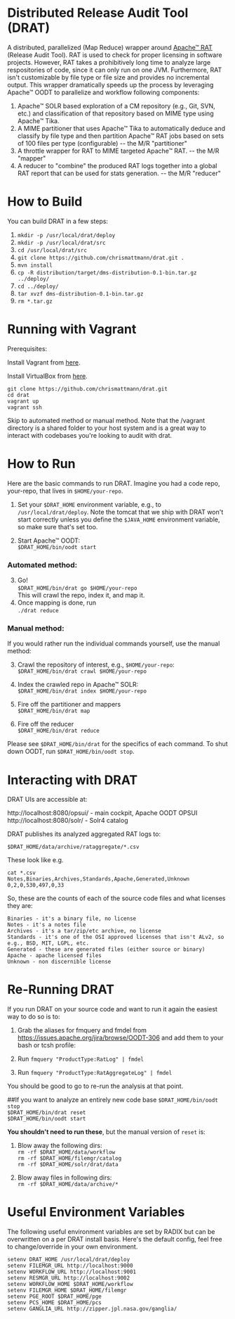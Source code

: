 Distributed Release Audit Tool (DRAT)
====

A distributed, parallelized (Map Reduce) wrapper around [Apache&trade; RAT](http://creadur.apache.org/rat/) (Release Audit Tool). RAT is used to check for proper licensing in software projects. However, RAT takes a prohibitively long time to analyze large respositories of code, since it can only run on one JVM. Furthermore, RAT isn't customizable by file type or file size and provides no incremental output. This wrapper dramatically speeds up the process by leveraging Apache&trade; OODT to parallelize and workflow following components:

1. Apache&trade; SOLR based exploration of a CM repository (e.g., Git, SVN, etc.) and classification of that repository based on MIME type using Apache&trade; Tika.
2. A MIME partitioner that uses Apache&trade; Tika to automatically deduce and classify by file type and then partition Apache&trade; RAT jobs based on sets of 100 files per type (configurable) -- the M/R "partitioner"
3. A throttle wrapper for RAT to MIME targeted Apache&trade; RAT. -- the M/R "mapper"
4. A reducer to "combine" the produced RAT logs together into a global RAT report that can be used for stats generation. -- the M/R "reducer"

How to Build
===
You can build DRAT in a few steps:

1. `mkdir -p /usr/local/drat/deploy`
2. `mkdir -p /usr/local/drat/src`
3. `cd /usr/local/drat/src`
4. `git clone https://github.com/chrismattmann/drat.git .`
5. `mvn install`
6. `cp -R distribution/target/dms-distribution-0.1-bin.tar.gz ../deploy/`
7. `cd ../deploy/`
8. `tar xvzf dms-distribution-0.1-bin.tar.gz`
9. `rm *.tar.gz`

Running with Vagrant
===

Prerequisites:

Install Vagrant from [here](http://www.vagrantup.com/).

Install VirtualBox from [here](https://www.virtualbox.org/).

```
git clone https://github.com/chrismattmann/drat.git
cd drat
vagrant up
vagrant ssh
```

Skip to automated method or manual method. Note that the /vagrant directory is a shared 
folder to your host system and is a great way to interact with codebases you're looking to 
audit with drat.



How to Run
===
Here are the basic commands to run DRAT. Imagine you had a code repo, your-repo, that lives in `$HOME/your-repo`.

1. Set your `$DRAT_HOME` environment variable, e.g., to `/usr/local/drat/deploy`.
   Note the tomcat that we ship with DRAT won't start correctly unless you define 
   the `$JAVA_HOME` environment variable, so make sure that's set too.

2. Start Apache&trade; OODT:  
   `$DRAT_HOME/bin/oodt start`

### Automated method:
3. Go!  
   `$DRAT_HOME/bin/drat go $HOME/your-repo`  
   This will crawl the repo, index it, and map it.  
4. Once mapping is done, run  
   `./drat reduce`

### Manual method:
If you would rather run the individual commands yourself, use the manual method:

3. Crawl the repository of interest, e.g., `$HOME/your-repo`:  
   `$DRAT_HOME/bin/drat crawl $HOME/your-repo`

4. Index the crawled repo in Apache&trade; SOLR:  
   `$DRAT_HOME/bin/drat index $HOME/your-repo`

5. Fire off the partitioner and mappers  
   `$DRAT_HOME/bin/drat map`

6. Fire off the reducer  
   `$DRAT_HOME/bin/drat reduce`

Please see `$DRAT_HOME/bin/drat` for the specifics of each command. To shut down OODT, run `$DRAT_HOME/bin/oodt stop`.
   
Interacting with DRAT
==
DRAT UIs are accessible at:

http://localhost:8080/opsui/ - main cockpit, Apache OODT OPSUI  
http://localhost:8080/solr/ - Solr4 catalog  

DRAT publishes its analyzed aggregated RAT logs to:

`$DRAT_HOME/data/archive/rataggregate/*.csv`

These look like e.g.

```
cat *.csv
Notes,Binaries,Archives,Standards,Apache,Generated,Unknown
0,2,0,530,497,0,33
```

So, these are the counts of each of the source code files and what licenses they are:

```
Binaries - it's a binary file, no license
Notes - it's a notes file
Archives - it's a tar/zip/etc archive, no license
Standards - it's one of the OSI approved licenses that isn't ALv2, so e.g., BSD, MIT, LGPL, etc.
Generated - these are generated files (either source or binary)
Apache - apache licensed files
Unknown - non discernible license
```

Re-Running DRAT 
==
If you run DRAT on your source code and want to run it again the easiest way to do so is to:

1. Grab the aliases for fmquery and fmdel from https://issues.apache.org/jira/browse/OODT-306 
   and add them to your bash or tcsh profile:  
   
2. Run 
   `fmquery "ProductType:RatLog" | fmdel`  

3. Run 
   `fmquery "ProductType:RatAggregateLog" | fmdel`  

You should be good to go to re-run the analysis at that point.

##If you want to analyze an entirely new code base
   `$DRAT_HOME/bin/oodt stop`  
   `$DRAT_HOME/bin/drat reset`  
   `$DRAT_HOME/bin/oodt start`

**You shouldn't need to run these**, but the manual version of `reset` is:

1. Blow away the following dirs:  
   `rm -rf $DRAT_HOME/data/workflow`  
   `rm -rf $DRAT_HOME/filemgr/catalog`  
   `rm -rf $DRAT_HOME/solr/drat/data`
   
2. Blow away files in following dirs:  
   `rm -rf $DRAT_HOME/data/archive/*`  

Useful Environment Variables
==
The following useful environment variables are set by RADIX but can be overwritten
on a per DRAT install basis. Here's the default config, feel free to change/override
in your own environment.

```
setenv DRAT_HOME /usr/local/drat/deploy
setenv FILEMGR_URL http://localhost:9000
setenv WORKFLOW_URL http://localhost:9001
setenv RESMGR_URL http://localhost:9002
setenv WORKFLOW_HOME $DRAT_HOME/workflow
setenv FILEMGR_HOME $DRAT_HOME/filemgr
setenv PGE_ROOT $DRAT_HOME/pge
setenv PCS_HOME $DRAT_HOME/pcs
setenv GANGLIA_URL http://zipper.jpl.nasa.gov/ganglia/
```
